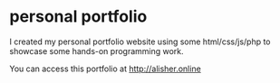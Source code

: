 # personal portfolio

I created my personal portfolio website using some html/css/js/php to showcase some hands-on programming work.

You can access this portfolio at http://alisher.online
